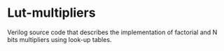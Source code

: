 # Lut-multipliers
Verilog source code that describes the implementation of factorial and N bits multipliers using look-up tables.
